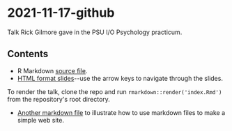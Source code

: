 # 2021-11-17-github

Talk Rick Gilmore gave in the PSU I/O Psychology practicum.

## Contents

- R Markdown [source file](index.Rmd).
- [HTML format slides](https://gilmore-lab.github.io/2021-11-17-github/index.html)--use the arrow keys to navigate through the slides.

To render the talk, clone the repo and run `rmarkdown::render('index.Rmd')` from the repository's root directory.

- [Another markdown file](another.md) to illustrate how to use markdown files to make a simple web site.

